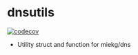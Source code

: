 # dnsutils
[![codecov](https://codecov.io/gh/mimuret/dnsutils/branch/main/graph/badge.svg?token=BD0FHZANJK)](https://codecov.io/gh/mimuret/dnsutils)

- Utility struct and function for miekg/dns
